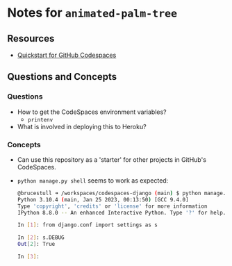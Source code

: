 # Notes for `animated-palm-tree`

## Resources

* [Quickstart for GitHub Codespaces](https://docs.github.com/en/codespaces/getting-started/quickstart)

## Questions and Concepts

### Questions

* How to get the CodeSpaces environment variables?
  * `printenv`
* What is involved in deploying this to Heroku?

### Concepts

* Can use this repository as a 'starter' for other projects in GitHub's CodeSpaces.
* `python manage.py shell` seems to work as expected:

  ```bash
  @brucestull ➜ /workspaces/codespaces-django (main) $ python manage.py shell
  Python 3.10.4 (main, Jan 25 2023, 00:13:50) [GCC 9.4.0]
  Type 'copyright', 'credits' or 'license' for more information
  IPython 8.8.0 -- An enhanced Interactive Python. Type '?' for help.
  
  In [1]: from django.conf import settings as s
  
  In [2]: s.DEBUG
  Out[2]: True
  
  In [3]:
  ```
